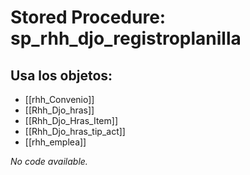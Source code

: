 # Stored Procedure: sp_rhh_djo_registroplanilla

## Usa los objetos:
- [[rhh_Convenio]]
- [[Rhh_Djo_hras]]
- [[Rhh_Djo_Hras_Item]]
- [[Rhh_Djo_hras_tip_act]]
- [[rhh_emplea]]

*No code available.*
